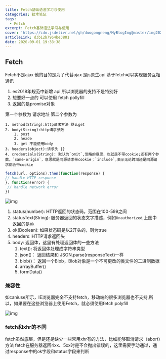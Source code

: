 ```yaml
---
title: Fetch基础语法学习与使用
categories: 技术笔记
tags:
  - Fetch
excerpt: Fetch基础语法学习与使用
cover: 'https://cdn.jsdelivr.net/gh/duogongneng/MyBlogImg@master/img20200922202957.png'
articleLink: d3b12b7964be3801
date: 2020-09-01 19:38:38
---
```


## Fetch

Fetch不是ajax 他的目的是为了代替ajax 是js原生api 基于fetch可以实现服务互相通讯

1. es2018年规范中新增 api 所以浏览器的支持不是特别好 
2. 想要好一点的 可以使用 fetch pollyfill
3. 返回的是promise对象

第一个参数为 请求地址
第二个参数为 

	1. method(String):http请求方法 默认get
 	2. body(String):http请求参数
      	1. post 
      	2. heade
      	3. get 不能使用body
 	3. headers(object):请求头 {}
 	4. credentials(String): 默认为`omit`,忽略的意思，也就是不带cookie;还有两个参数，`same-origin`，意思就是同源请求带cookie；`include`,表示无论跨域还是同源请求都会带cookie

```js
fetch(url, options).then(function(response) { 
// handle HTTP response
}, function(error) {
 // handle network error
})
```

![img](https://cdn.jsdelivr.net/gh/duogongneng/MyBlogImg@master/img1200-20200922202710808.png)

1. status(number): HTTP返回的状态码，范围在100-599之间
2. statusText(String): 服务器返回的状态文字描述，例如`Unauthorized`,上图中返回的是`Ok`
3. ok(Boolean): 如果状态码是以2开头的，则为true
4. headers: HTTP请求返回头
5. body: 返回体，这里有处理返回体的一些方法
   1. text(): 将返回体处理成字符串类型
   2. json()： 返回结果和 JSON.parse(responseText)一样
   3. blob()： 返回一个Blob，Blob对象是一个不可更改的类文件的二进制数据
   4. arrayBuffer()
   5. formData()



### 兼容性

如caniuse所示，IE浏览器完全不支持fetch，移动端的很多浏览器也不支持,所以，如果要在这些浏览器上使用Fetch，就必须使用fetch polyfill

![img](https://cdn.jsdelivr.net/gh/duogongneng/MyBlogImg@master/img1200-20200922202703183.png)

### fetch和xhr的不同

fetch虽然底层，但是还是缺少一些常用xhr有的方法，比如能够取消请求（abort）方法
fetch在服务器返回4xx、5xx时是不会抛出错误的，这里需要手动通过，通过response中的ok字段和status字段来判断



